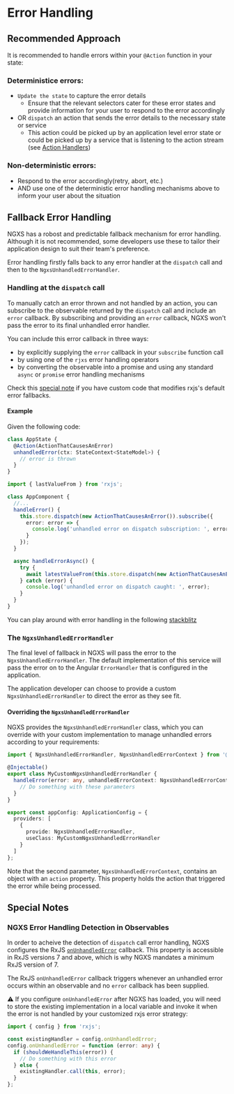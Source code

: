 # Error Handling

## Recommended Approach

It is recommended to handle errors within your `@Action` function in your state:

### Deterministice errors:

- `Update the state` to capture the error details
  - Ensure that the relevant selectors cater for these error states and provide information for your user to respond to the error accordingly
- OR `dispatch` an action that sends the error details to the necessary state or service
  - This action could be picked up by an application level error state or could be picked up by a service that is listening to the action stream (see [Action Handlers](../actions/action-handlers.md))

### Non-deterministic errors:

- Respond to the error accordingly(retry, abort, etc.)
- AND use one of the deterministic error handling mechanisms above to inform your user about the situation

## Fallback Error Handling

NGXS has a robost and predictable fallback mechanism for error handling. Although it is not recommended, some developers use these to tailor their application design to suit their team's preference.

Error handling firstly falls back to any error handler at the `dispatch` call and then to the `NgxsUnhandledErrorHandler`.

### Handling at the `dispatch` call

To manually catch an error thrown and not handled by an action, you can subscribe to the observable returned by the `dispatch` call and include an `error` callback. By subscribing and providing an `error` callback, NGXS won't pass the error to its final unhandled error handler.

You can include this error callback in three ways:

- by explicitly supplying the `error` callback in your `subscribe` function call
- by using one of the `rjxs` error handling operators
- by converting the observable into a promise and using any standard `async` or `promise` error handling mechanisms

Check this [special note](#ngxs-error-handling-detection-in-observables) if you have custom code that modifies rxjs's default error fallbacks.

#### Example

Given the following code:

```ts
class AppState {
  @Action(ActionThatCausesAnError)
  unhandledError(ctx: StateContext<StateModel>) {
    // error is thrown
  }
}
```

```ts
import { lastValueFrom } from 'rxjs';

class AppComponent {
  //...
  handleError() {
    this.store.dispatch(new ActionThatCausesAnError()).subscribe({
      error: error => {
        console.log('unhandled error on dispatch subscription: ', error);
      }
    });
  }

  async handleErrorAsync() {
    try {
      await latestValueFrom(this.store.dispatch(new ActionThatCausesAnError()));
    } catch (error) {
      console.log('unhandled error on dispatch caught: ', error);
    }
  }
}
```

You can play around with error handling in the following [stackblitz](https://stackblitz.com/edit/ngxs-error-handling)

### The `NgxsUnhandledErrorHandler`

The final level of fallback in NGXS will pass the error to the `NgxsUnhandledErrorHandler`. The default implementation of this service will pass the error on to the Angular `ErrorHandler` that is configured in the application.

The application developer can choose to provide a custom `NgxsUnhandledErrorHandler` to direct the error as they see fit.

#### Overriding the `NgxsUnhandledErrorHandler`

NGXS provides the `NgxsUnhandledErrorHandler` class, which you can override with your custom implementation to manage unhandled errors according to your requirements:

```ts
import { NgxsUnhandledErrorHandler, NgxsUnhandledErrorContext } from '@ngxs/store';

@Injectable()
export class MyCustomNgxsUnhandledErrorHandler {
  handleError(error: any, unhandledErrorContext: NgxsUnhandledErrorContext): void {
    // Do something with these parameters
  }
}

export const appConfig: ApplicationConfig = {
  providers: [
    {
      provide: NgxsUnhandledErrorHandler,
      useClass: MyCustomNgxsUnhandledErrorHandler
    }
  ]
};
```

Note that the second parameter, `NgxsUnhandledErrorContext`, contains an object with an `action` property. This property holds the action that triggered the error while being processed.

## Special Notes

### NGXS Error Handling Detection in Observables

In order to acheive the detection of `dispatch` call error handling, NGXS configures the RxJS [`onUnhandledError`](https://rxjs.dev/api/index/interface/GlobalConfig#onUnhandledError) callback. This property is accessible in RxJS versions 7 and above, which is why NGXS mandates a minimum RxJS version of 7.

The RxJS `onUnhandledError` callback triggers whenever an unhandled error occurs within an observable and no `error` callback has been supplied.

:warning: If you configure `onUnhandledError` after NGXS has loaded, you will need to store the existing implementation in a local variable and invoke it when the error is not handled by your customized rxjs error strategy:

```ts
import { config } from 'rxjs';

const existingHandler = config.onUnhandledError;
config.onUnhandledError = function (error: any) {
  if (shouldWeHandleThis(error)) {
    // Do something with this error
  } else {
    existingHandler.call(this, error);
  }
};
```
